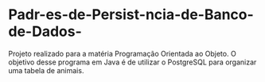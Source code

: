 # Padr-es-de-Persist-ncia-de-Banco-de-Dados-
Projeto realizado para a matéria Programação Orientada ao Objeto. O objetivo desse programa em Java é de utilizar o PostgreSQL para organizar uma tabela de animais.
